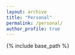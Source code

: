 ```yaml
---
layout: archive
title: "Personal"
permalink: /personal/
author_profile: true
---
```


{% include base_path %}

